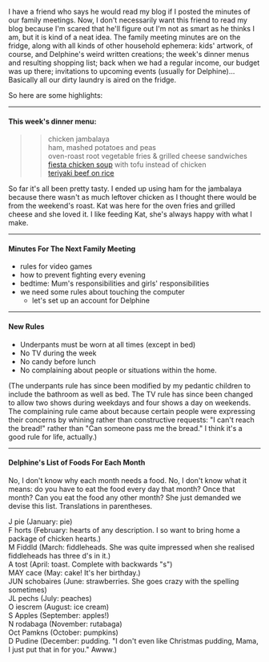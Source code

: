 <!--
.. title: What's On The Fridge?
.. date: 2009-01-29 22:24:54
.. author: Amy Brown
-->

I have a friend who says he would read my blog if I
posted the minutes of our family meetings.  Now, I don't
necessarily want this friend to read my blog because I'm 
scared that he'll figure out I'm not as smart as he thinks
I am, but it is kind of a neat idea.  The family meeting
minutes are on the fridge, along with all kinds
of other household ephemera: kids' artwork, of course, and
Delphine's weird written creations; the week's dinner menus
and resulting shopping list; back when we had a regular 
income, our budget was up there; invitations to upcoming
events (usually for Delphine)...  Basically all our dirty
laundry is aired on the fridge.

So here are some highlights:

---

#### This week's dinner menu:

>>chicken jambalaya<br />
>>ham, mashed potatoes and peas<br />
>>oven-roast root vegetable fries & grilled cheese sandwiches<br />
>>[fiesta chicken soup](http://www.mymilkcalendar.ca/recipeSearch/showrecipe/recipeid/2117/fromsearch/false) with tofu instead of chicken<br />
>>[teriyaki beef on rice](http://www.mymilkcalendar.ca/recipeSearch/showRecipe/recipeId/2124)

So far it's all been pretty tasty.  I ended up using ham for the
jambalaya because there wasn't as much leftover chicken as I
thought there would be from the weekend's roast.  Kat was here 
for the oven fries and grilled cheese and she loved it.  I
like feeding Kat, she's always happy with what I make.

---

#### Minutes For The Next Family Meeting

- rules for video games
- how to prevent fighting every evening
- bedtime: Mum's responsibilities and girls' responsibilities
- we need some rules about touching the computer
	* let's set up an account for Delphine

---

#### New Rules

- Underpants must be worn at all times (except in bed)
- No TV during the week
- No candy before lunch
- No complaining about people or situations within the home.

(The underpants rule has since been modified by my pedantic
children to include the bathroom as well as bed.  The TV
rule has since been changed to allow two shows during weekdays
and four shows a day on weekends.  The complaining rule came
about because certain people were expressing their concerns
by whining rather than constructive requests:  "I can't reach
the bread!" rather than "Can someone pass me the bread."  I
think it's a good rule for life, actually.)

--- 

#### Delphine's List of Foods For Each Month

No, I don't know why each month needs a food.  No, I don't know
what it means: do you have to eat the food every day that month?
Once that month?  Can you eat the food any other month?  She just
demanded we devise this list.  Translations in parentheses.

J pie (January: pie)<br />
F horts (February: hearts of any description.  I so want to bring
home a package of chicken hearts.)<br />
M Fiddld (March: fiddleheads.  She was quite impressed when she
realised fiddleheads has three d's in it.)<br />
A tost (April: toast.  Complete with backwards "s")<br />
MAY cace (May: cake!  It's her birthday.)<br />
JUN schobaires (June: strawberries.  She goes crazy with the spelling
sometimes)<br />
JL pechs (July: peaches)<br />
O iescrem (August: ice cream)<br />
S Apples (September: apples!)<br />
N rodabaga (November: rutabaga)<br />
Oct Pamkns (October: pumpkins)<br />
D Pudine (December: pudding. "I don't even like Christmas pudding, Mama,
I just put that in for you."  Awww.)


